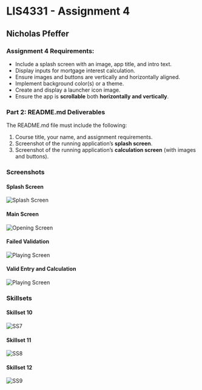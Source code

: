 # LIS4331 - Assignment 4

## Nicholas Pfeffer

### Assignment 4 Requirements:

- Include a splash screen with an image, app title, and intro text.
- Display inputs for mortgage interest calculation.
- Ensure images and buttons are vertically and horizontally aligned.
- Implement background color(s) or a theme.
- Create and display a launcher icon image.
- Ensure the app is **scrollable** both **horizontally and vertically**.

### Part 2: README.md Deliverables

The README.md file must include the following:

1. Course title, your name, and assignment requirements.
2. Screenshot of the running application’s **splash screen**.
3. Screenshot of the running application’s **calculation screen** (with images and buttons).

### **Screenshots**

#### **Splash Screen**
![Splash Screen](img/splash.png)

#### **Main Screen**
![Opening Screen](img/main.png)

#### **Failed Validation**
![Playing Screen](img/failed.png)

#### **Valid Entry and Calculation**
![Playing Screen](img/valid.png)

### **Skillsets**

#### **Skillset 10**
![SS7](img/lis4331_ss10.png)

#### **Skillset 11**
![SS8](img/lis4331_ss11.png)

#### **Skillset 12**
![SS9](img/lis4331_ss12.png)